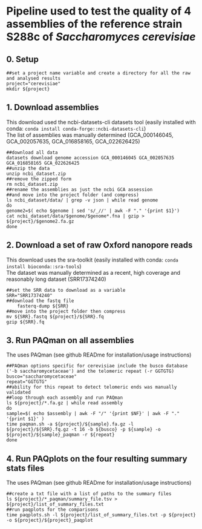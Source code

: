 # Pipeline used to test the quality of 4 assemblies of the reference strain S288c of _Saccharomyces cerevisiae_


## 0. Setup

    ##set a project name variable and create a directory for all the raw and analysed results
    project="cerevisiae"
    mkdir ${project}


## 1. Download assemblies
This download used the ncbi-datasets-cli datasets tool (easily installed with conda: `conda install conda-forge::ncbi-datasets-cli`) <br/>
The list of assemblies was manually determined (GCA_000146045, GCA_002057635, GCA_016858165, GCA_022626425)

    ##download all data
    datasets download genome accession GCA_000146045 GCA_002057635 GCA_016858165 GCA_022626425
    ##unzip the data
    unzip ncbi_dataset.zip
    ##remove the zipped form
    rm ncbi_dataset.zip
    ##rename the assemblies as just the ncbi GCA assession
    ##and move into the project folder (and compress)
    ls ncbi_dataset/data/ | grep -v json | while read genome
    do
    genome2=$( echo $genome | sed 's/_//' | awk -F "." '{print $1}')
    cat ncbi_dataset/data/$genome/$genome*.fna | gzip > ${project}/$genome2.fa.gz
    done
 

## 2. Download a set of raw Oxford nanopore reads
This download uses the sra-toolkit (easily installed with conda: `conda install bioconda::sra-tools`) <br/>
The dataset was manually determined as a recent, high coverage and reasonably long dataset (SRR17374240)

    ##set the SRR data to download as a variable
    SRR="SRR17374240"
    ##download the fastq file
        fasterq-dump ${SRR}
    ##move into the project folder then compress
    mv ${SRR}.fastq ${project}/${SRR}.fq
    gzip ${SRR}.fq


## 3. Run PAQman on all assemblies
The uses PAQman (see github READme for installation/usage instructions)

    ##PAQman options specific for cerevisiae include the busco database ('-b saccharomycetaceae') and the telomeric repeat (-r GGTGTG)
    busco="saccharomycetaceae"
    repeat="GGTGTG"
    ##ability for this repeat to detect telomeric ends was manually validated
    ##loop through each assembly and run PAQman
    ls ${project}/*.fa.gz | while read assembly
    do
    sample=$( echo $assembly | awk -F "/" '{print $NF}' | awk -F "." '{print $1}' )
    time paqman.sh -a ${project}/${sample}.fa.gz -l ${project}/${SRR}.fq.gz -t 16 -b ${busco} -p ${sample} -o ${project}/${sample}_paqman -r ${repeat}
    done


## 4. Run PAQplots on the four resulting summary stats files
The uses PAQman (see github READme for installation/usage instructions)

    ##create a txt file with a list of paths to the summary files
    ls ${project}/*_paqman/summary_file.tsv > ${project}/list_of_summary_files.txt
    ##run paqplots for the comparisons
    time paqplots.sh -l ${project}/list_of_summary_files.txt -p ${project} -o ${project}/${project}_paqplot
  
